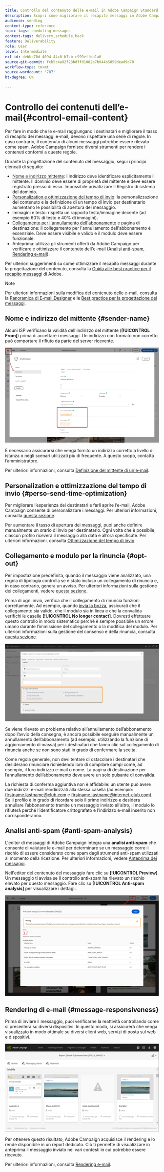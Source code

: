 ```yaml
---
title: Controllo del contenuto delle e-mail in Adobe Campaign Standard
description: Scopri come migliorare il recapito messaggi in Adobe Campaign Standard durante la modifica del contenuto delle e-mail.
audience: sending
content-type: reference
topic-tags: sheduling-messages
context-tags: delivery,schedule,back
feature: Deliverability
role: User
level: Intermediate
exl-id: debbc70d-4094-44c0-b7cb-c999effda1a6
source-git-commit: fcb5c4a92f23bdffd1082b7b044b5859dead9d70
workflow-type: tm+mt
source-wordcount: '787'
ht-degree: 6%

---
```


# Controllo dei contenuti dell’e-mail{#control-email-content}

<!--TO KEEP because specific to Campaign-->

Per fare in modo che le e-mail raggiungano i destinatari e migliorare il tasso di recapito dei messaggi e-mail, devono rispettare una serie di regole. In caso contrario, il contenuto di alcuni messaggi potrebbe essere rilevato come spam. Adobe Campaign fornisce diversi strumenti per rendere i contenuti conformi a queste regole.

Durante la progettazione del contenuto del messaggio, segui i principi elencati di seguito:

* [Nome e indirizzo mittente](#sender-name): l&#39;indirizzo deve identificare esplicitamente il mittente. Il dominio deve essere di proprietà del mittente e deve essere registrato presso di esso. Impossibile privatizzare il Registro di sistema del dominio.
  <!--**Subject**: Avoid excessive capitalization and punctuation, and words that are frequently used by spammers ("Win", "Free", etc.).-->
* [Personalization e ottimizzazione del tempo di invio](#perso-send-time-optimization): la personalizzazione del contenuto e la definizione di un tempo di invio per destinatario aumentano le possibilità di apertura del messaggio.
* Immagini e testo: rispetta un rapporto testo/immagine decente (ad esempio 60% di testo e 40% di immagini).
* [Collegamento per l&#39;annullamento dell&#39;abbonamento](#opt-out) e pagina di destinazione: il collegamento per l&#39;annullamento dell&#39;abbonamento è essenziale. Deve essere visibile e valido e il modulo deve essere funzionale.
* Anteprima: utilizza gli strumenti offerti da Adobe Campaign per verificare e ottimizzare il contenuto dell&#39;e-mail ([Analisi anti-spam](#anti-spam-analysis), [Rendering e-mail](#message-responsiveness)).

Per ulteriori suggerimenti su come ottimizzare il recapito messaggi durante la progettazione del contenuto, consulta la [Guida alle best practice per il recapito messaggi](https://experienceleague.adobe.com/docs/deliverability-learn/deliverability-best-practice-guide/content-best-practices-for-optimal-delivery.html) di Adobe.

>[!NOTE]
>
>Per ulteriori informazioni sulla modifica del contenuto delle e-mail, consulta la [Panoramica di E-mail Designer](../../designing/using/designing-content-in-adobe-campaign.md) e le [Best practice per la progettazione dei messaggi](../../designing/using/designing-content-in-adobe-campaign.md#content-design-best-practices).

## Nome e indirizzo del mittente {#sender-name}

Alcuni ISP verificano la validità dell&#39;indirizzo del mittente (**[!UICONTROL From]**) prima di accettare i messaggi. Un indirizzo con formato non corretto può comportare il rifiuto da parte del server ricevente.

![](assets/delivery_content_edition16.png)

È necessario assicurarsi che venga fornito un indirizzo corretto a livello di istanza o negli scenari utilizzati più di frequente. A questo scopo, contatta l’amministratore.

Per ulteriori informazioni, consulta [Definizione del mittente di un&#39;e-mail](../../designing/using/subject-line.md#email-sender).

## Personalization e ottimizzazione del tempo di invio {#perso-send-time-optimization}

Per migliorare l’esperienza dei destinatari e farli aprire l’e-mail, Adobe Campaign consente di personalizzare i messaggi. Per ulteriori informazioni, consulta [questa sezione](../../designing/using/personalization.md).

Per aumentare il tasso di apertura dei messaggi, puoi anche definire manualmente un orario di invio per destinatario. Ogni volta che è possibile, ciascun profilo riceverà il messaggio alla data e all’ora specificate. Per ulteriori informazioni, consulta [Ottimizzazione del tempo di invio](../../sending/using/optimizing-the-sending-time.md).

## Collegamento e modulo per la rinuncia {#opt-out}

Per impostazione predefinita, quando il messaggio viene analizzato, una regola di tipologia controlla se è stato incluso un collegamento di rinuncia e, in caso contrario, genera un avviso. Per ulteriori informazioni sulla gestione dei collegamenti, vedere [questa sezione](../../designing/using/links.md).

Prima di ogni invio, verifica che il collegamento di rinuncia funzioni correttamente. Ad esempio, quando [invia la bozza](../../sending/using/sending-proofs.md), assicurati che il collegamento sia valido, che il modulo sia in linea e che la convalida verifichi le caselle **[!UICONTROL No longer contact]**. Dovresti effettuare questo controllo in modo sistematico perché è sempre possibile un errore umano durante l’immissione del collegamento o la modifica del modulo. Per ulteriori informazioni sulla gestione del consenso e della rinuncia, consulta [questa sezione](../../audiences/using/managing-opt-in-and-opt-out-in-campaign.md).

![](assets/optin_landingpage_3.png)

Se viene rilevato un problema relativo all’annullamento dell’abbonamento dopo l’avvio della consegna, è ancora possibile eseguire manualmente un annullamento dell’abbonamento (ad esempio, utilizzando la funzione di aggiornamento di massa) per i destinatari che fanno clic sul collegamento di rinuncia anche se non sono stati in grado di confermare la scelta.

Come regola generale, non devi tentare di ostacolare i destinatari che desiderano rinunciare richiedendo loro di compilare campi come, ad esempio, il loro indirizzo e-mail o nome. La pagina di destinazione per l’annullamento dell’abbonamento deve avere un solo pulsante di convalida.

La richiesta di conferma aggiuntiva non è affidabile: un utente può avere due indirizzi e-mail reindirizzati alla stessa casella (ad esempio: firstname.lastname@club.com e firstname.lastname@internet-club.com). Se il profilo è in grado di ricordare solo il primo indirizzo e desidera annullare l’abbonamento tramite un messaggio inviato all’altro, il modulo lo rifiuterà perché l’identificatore crittografato e l’indirizzo e-mail inserito non corrisponderanno.

## Analisi anti-spam {#anti-spam-analysis}

L&#39;editor di messaggi di Adobe Campaign integra una **analisi anti-spam** che consente di valutare le e-mail per determinare se un messaggio corre il rischio di essere considerato come spam dagli strumenti anti-spam utilizzati al momento della ricezione. Per ulteriori informazioni, vedere [Anteprima dei messaggi](../../sending/using/previewing-messages.md).

Nell&#39;editor del contenuto del messaggio fare clic su **[!UICONTROL Preview]**. Un messaggio ti avvisa se il controllo anti-spam ha rilevato un rischio elevato per questo messaggio. Fare clic su **[!UICONTROL Anti-spam analysis]** per visualizzare i dettagli.

![](assets/sending_anti-spam_analysis.png)

## Rendering di e-mail {#message-responsiveness}

Prima di inviare il messaggio, puoi verificarne la reattività controllando come si presenterà su diversi dispositivi. In questo modo, si assicurerà che venga visualizzato in modo ottimale su diversi client web, servizi di posta sul web e dispositivi.

![](assets/inbox_rendering_report_3.png)

Per ottenere questo risultato, Adobe Campaign acquisisce il rendering e lo rende disponibile in un report dedicato. Ciò ti permette di visualizzare in anteprima il messaggio inviato nei vari contesti in cui potrebbe essere ricevuto.

Per ulteriori informazioni, consulta [Rendering e-mail](../../sending/using/email-rendering.md).
